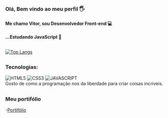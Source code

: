 ### Olá, Bem vindo ao meu perfil 🖐️
#### Me chamo Vitor, sou Desenvolvedor Front-end 💻
#### ...Estudando JavaScript 📘
##
[![Top Langs](https://github-readme-stats.vercel.app/api/top-langs/?username=viteydev&layout=default&custom_title=Linguagens_Mais_Usadas&theme=github_dark)](https://github.com/viteydev)
##
### Tecnologias:
<div style="display:inline-block;"<br/>
 <img src="https://img.shields.io/badge/HTML5-E34F26?style=for-the-badge&logo=html5&logoColor=white" alt="HTML5"/>
 <img src="https://img.shields.io/badge/CSS3-1572B6?style=for-the-badge&logo=css3&logoColor=white" alt="CSS3"/>
 <img src="https://img.shields.io/badge/JavaScript-F7DF1E?style=for-the-badge&logo=javascript&logoColor=black" alt="JAVASCRIPT"/>
</div><br/>
  Gosto de como a programação nos da liberdade para criar coisas incriveis.
  
##

### Meu portifólio
-[Portifólio](https://viteydev.github.io/portifolio/)

